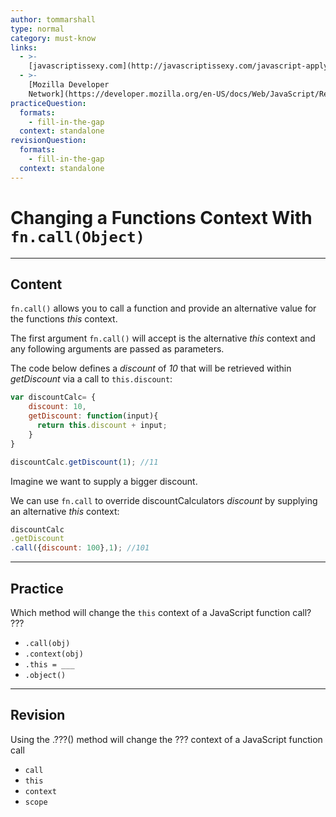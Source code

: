 ```yaml
---
author: tommarshall
type: normal
category: must-know
links:
  - >-
    [javascriptissexy.com](http://javascriptissexy.com/javascript-apply-call-and-bind-methods-are-essential-for-javascript-professionals/){website}
  - >-
    [Mozilla Developer
    Network](https://developer.mozilla.org/en-US/docs/Web/JavaScript/Reference/Global_Objects/Function/call){website}
practiceQuestion:
  formats:
    - fill-in-the-gap
  context: standalone
revisionQuestion:
  formats:
    - fill-in-the-gap
  context: standalone
---
```


# Changing a Functions Context With `fn.call(Object)`


---

## Content

`fn.call()` allows you to call a function and provide an alternative value for the functions *this* context.

The first argument `fn.call()` will accept is the alternative *this* context and any following arguments are passed as parameters. 

The code below defines a *discount* of *10* that will be retrieved within *getDiscount* via a call to `this.discount`:

```javascript
var discountCalc= {
    discount: 10,
    getDiscount: function(input){
      return this.discount + input;
    }
}

discountCalc.getDiscount(1); //11
```

Imagine we want to supply a bigger discount. 

We can use `fn.call` to override discountCalculators *discount* by supplying an alternative *this* context:

```javascript
discountCalc
.getDiscount
.call({discount: 100},1); //101
```


---

## Practice

Which method will change the `this` context of a JavaScript function call?
???

- `.call(obj)`
- `.context(obj)`
- `.this = ___`
- `.object()`


---

## Revision

Using the .???() method will change the ??? context of a JavaScript function call

- `call`
- `this`
- `context`
- `scope`
 
